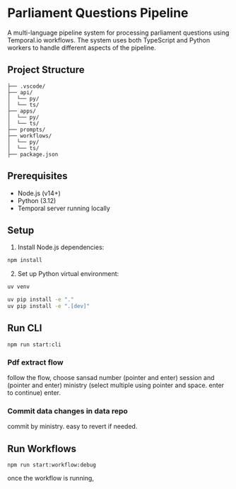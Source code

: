 # Parliament Questions Pipeline

A multi-language pipeline system for processing parliament questions using Temporal.io workflows. The system uses both TypeScript and Python workers to handle different aspects of the pipeline.

## Project Structure

```
├── .vscode/
├── api/
│  └── py/
│  └── ts/
├── apps/
│  └── py/
│  └── ts/
├── prompts/
├── workflows/
│  └── py/
│  └── ts/
├── package.json
```

## Prerequisites

- Node.js (v14+)
- Python (3.12)
- Temporal server running locally

## Setup

1. Install Node.js dependencies:

```bash
npm install
```

2. Set up Python virtual environment:

```bash
uv venv
```

```bash
uv pip install -e "."
uv pip install -e ".[dev]"
```

## Run CLI

```
npm run start:cli
```

### Pdf extract flow

follow the flow, choose
sansad number (pointer and enter)
session and (pointer and enter)
ministry (select multiple using pointer and space. enter to continue)
enter.

### Commit data changes in data repo

commit by ministry. easy to revert if needed.

## Run Workflows

```
npm run start:workflow:debug
```

once the workflow is running,
